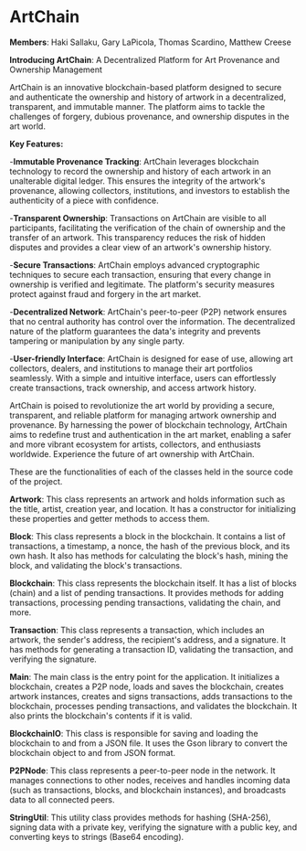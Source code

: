 # ArtChain

**Members**: Haki Sallaku, Gary LaPicola, Thomas Scardino, Matthew Creese

**Introducing ArtChain**: A Decentralized Platform for Art Provenance and Ownership Management

ArtChain is an innovative blockchain-based platform designed to secure and authenticate the ownership and history of artwork in a decentralized, transparent, and immutable manner. The platform aims to tackle the challenges of forgery, dubious provenance, and ownership disputes in the art world.

**Key Features:**

-**Immutable Provenance Tracking**: ArtChain leverages blockchain technology to record the ownership and history of each artwork in an unalterable digital ledger. This ensures the integrity of the artwork's provenance, allowing collectors, institutions, and investors to establish the authenticity of a piece with confidence.

-**Transparent Ownership**: Transactions on ArtChain are visible to all participants, facilitating the verification of the chain of ownership and the transfer of an artwork. This transparency reduces the risk of hidden disputes and provides a clear view of an artwork's ownership history.

-**Secure Transactions**: ArtChain employs advanced cryptographic techniques to secure each transaction, ensuring that every change in ownership is verified and legitimate. The platform's security measures protect against fraud and forgery in the art market.

-**Decentralized Network**: ArtChain's peer-to-peer (P2P) network ensures that no central authority has control over the information. The decentralized nature of the platform guarantees the data's integrity and prevents tampering or manipulation by any single party.

-**User-friendly Interface**: ArtChain is designed for ease of use, allowing art collectors, dealers, and institutions to manage their art portfolios seamlessly. With a simple and intuitive interface, users can effortlessly create transactions, track ownership, and access artwork history.

ArtChain is poised to revolutionize the art world by providing a secure, transparent, and reliable platform for managing artwork ownership and provenance. By harnessing the power of blockchain technology, ArtChain aims to redefine trust and authentication in the art market, enabling a safer and more vibrant ecosystem for artists, collectors, and enthusiasts worldwide. Experience the future of art ownership with ArtChain.

These are the functionalities of each of the classes held in the source code of the project.

**Artwork**: This class represents an artwork and holds information such as the title, artist, creation year, and location. It has a constructor for initializing these properties and getter methods to access them.

**Block**: This class represents a block in the blockchain. It contains a list of transactions, a timestamp, a nonce, the hash of the previous block, and its own hash. It also has methods for calculating the block's hash, mining the block, and validating the block's transactions.

**Blockchain**: This class represents the blockchain itself. It has a list of blocks (chain) and a list of pending transactions. It provides methods for adding transactions, processing pending transactions, validating the chain, and more.

**Transaction**: This class represents a transaction, which includes an artwork, the sender's address, the recipient's address, and a signature. It has methods for generating a transaction ID, validating the transaction, and verifying the signature.

**Main**: The main class is the entry point for the application. It initializes a blockchain, creates a P2P node, loads and saves the blockchain, creates artwork instances, creates and signs transactions, adds transactions to the blockchain, processes pending transactions, and validates the blockchain. It also prints the blockchain's contents if it is valid.

**BlockchainIO**: This class is responsible for saving and loading the blockchain to and from a JSON file. It uses the Gson library to convert the blockchain object to and from JSON format.

**P2PNode**: This class represents a peer-to-peer node in the network. It manages connections to other nodes, receives and handles incoming data (such as transactions, blocks, and blockchain instances), and broadcasts data to all connected peers.

**StringUtil**: This utility class provides methods for hashing (SHA-256), signing data with a private key, verifying the signature with a public key, and converting keys to strings (Base64 encoding).

